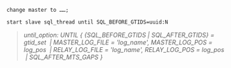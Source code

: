 ```
change master to ……;

start slave sql_thread until SQL_BEFORE_GTIDS=uuid:N
```

  

> *until_option:*
>   *UNTIL {  {SQL_BEFORE_GTIDS | SQL_AFTER_GTIDS} = gtid_set*
> ​     *|  MASTER_LOG_FILE = 'log_name', MASTER_LOG_POS = log_pos*
> ​     *|  RELAY_LOG_FILE = 'log_name', RELAY_LOG_POS = log_pos*
> ​     *|  SQL_AFTER_MTS_GAPS }*